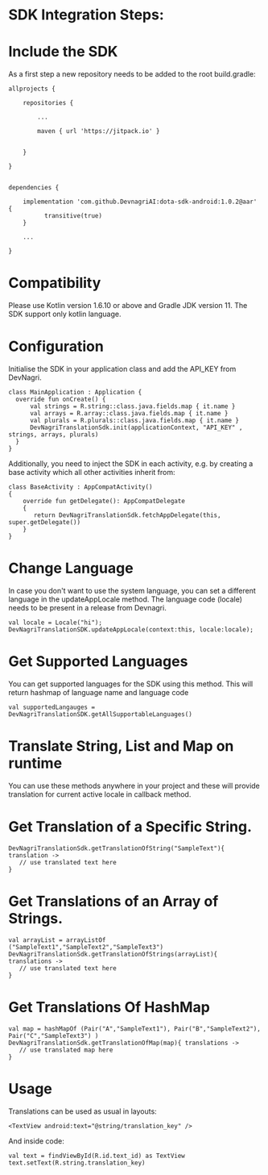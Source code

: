 
# SDK Integration Steps:

# Include the SDK

As a first step a new repository needs to be added to the root build.gradle:

    allprojects {

        repositories {

            ...

            maven { url 'https://jitpack.io' }


        }

    }


    dependencies {

        implementation 'com.github.DevnagriAI:dota-sdk-android:1.0.2@aar' {   
              transitive(true)
        }
        
        ...

    }
 
# Compatibility
 Please use Kotlin version 1.6.10 or above and Gradle JDK version 11. The SDK support only kotlin language.
 
# Configuration

Initialise the SDK in your application class and add the API_KEY from DevNagri. 

    class MainApplication : Application {
      override fun onCreate() {
          val strings = R.string::class.java.fields.map { it.name }
          val arrays = R.array::class.java.fields.map { it.name }
          val plurals = R.plurals::class.java.fields.map { it.name }
          DevNagriTranslationSdk.init(applicationContext, "API_KEY" , strings, arrays, plurals)
      }
    }
 

Additionally, you need to inject the SDK in each activity, e.g. by creating a base activity which all other activities inherit from:

    class BaseActivity : AppCompatActivity() 
    {
        override fun getDelegate(): AppCompatDelegate 
        {
           return DevNagriTranslationSdk.fetchAppDelegate(this, super.getDelegate())
        }
	}



# Change Language

In case you don't want to use the system language, you can set a different language in the updateAppLocale method. The language code (locale) needs to be present in a release from Devnagri.


    val locale = Locale("hi");
    DevNagriTranslationSDK.updateAppLocale(context:this, locale:locale);


# Get Supported Languages

You can get supported languages for the SDK using this method.
This will return hashmap of language name and language code

	val supportedLangauges =  DevNagriTranslationSDK.getAllSupportableLanguages()
 

# Translate String, List and Map on runtime

You can use these methods anywhere in your project and these will provide translation for current active locale in callback method.

# Get Translation of a Specific String.

    DevNagriTranslationSdk.getTranslationOfString("SampleText"){ translation ->
  	   // use translated text here       
    }
 

# Get Translations of an Array of Strings.

    val arrayList = arrayListOf ("SampleText1","SampleText2","SampleText3")
    DevNagriTranslationSdk.getTranslationOfStrings(arrayList){ translations ->
  	   // use translated text here       
    }
 
 
# Get Translations Of HashMap 

    val map = hashMapOf (Pair("A","SampleText1"), Pair("B","SampleText2"), Pair("C","SampleText3") )
    DevNagriTranslationSdk.getTranslationOfMap(map){ translations ->
       // use translated map here
    }
 
 
# Usage

Translations can be used as usual in layouts:

    <TextView android:text="@string/translation_key" />


And inside code:

    val text = findViewById(R.id.text_id) as TextView
    text.setText(R.string.translation_key)
